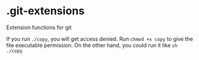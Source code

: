 # .git-extensions
Extension functions for git

If you run `./copy`, you will get access denied.  Run `chmod +x copy` to give the file executable permission.  On the other hand, you could run it like `sh ./copy`

